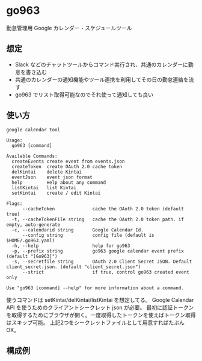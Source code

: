 # go963

勤怠管理用 Google カレンダー・スケジュールツール

## 想定

 * Slack などのチャットツールからコマンド実行され、共通のカレンダーに勤怠を書き込む
 * 共通のカレンダーの通知機能やツール連携を利用してその日の勤怠連絡を流す
 * go963 でリスト取得可能なのでそれ使って通知しても良い

## 使い方

```
google calendar tool

Usage:
  go963 [command]

Available Commands:
  createEvents create event from events.json
  createToken  create OAuth 2.0 cache token
  delKintai    delete Kintai
  eventJson    event json format
  help         Help about any command
  listKintai   list Kintai
  setKintai    create / edit Kintai

Flags:
      --cacheToken              cache the OAuth 2.0 token (default true)
  -t, --cacheTokenFile string   cache the OAuth 2.0 token path. if empty, auto-generate
  -c, --calendarid string       Google Calendar Id.
      --config string           config file (default is $HOME/.go963.yaml)
  -h, --help                    help for go963
  -p, --prefix string           go963 google calendar event prefix (default "[Go963]")
  -s, --secretfile string       OAuth 2.0 Client Secret JSON. Default client_secret.json. (default "client_secret.json")
      --strict                  if true, control go963 created event only

Use "go963 [command] --help" for more information about a command.

```

使うコマンドは setKintai/delKintai/listKintai を想定してる。
Google Calendar API を使うためのクライアントシークレット json が必要。
最初に認証トークンを取得するためにブラウザが開く。一度取得したトークンを使えばトークン取得はスキップ可能。
上記2つをシークレットファイルとして用意すればたぶん OK。

## 構成例

